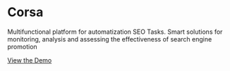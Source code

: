 <h1> Corsa </h1>
  
<p> Multifunctional platform for automatization SEO Tasks. Smart solutions for monitoring, analysis and assessing the effectiveness of search engine promotion <p>

<p><a href="https://http://corsaproject.ru" rel="nofollow">View the Demo</a></p>
